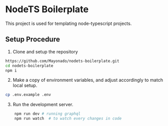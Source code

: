 # NodeTS Boilerplate

This project is used for templating node-typescript projects.

## Setup Procedure

1. Clone and setup the repository

```bash
https://github.com/Mayonado/nodets-boilerplate.git
cd nodets-boilerplate
npm i
```

2. Make a copy of environment variables, and adjust accordingly to match local setup.

```bash
cp .env.example .env
```

3. Run the development server.

```bash
    npm run dev # running graphql
    npm run watch  # to watch every changes in code
```